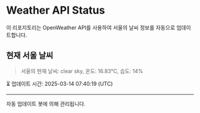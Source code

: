 
# Weather API Status

이 리포지토리는 OpenWeather API를 사용하여 서울의 날씨 정보를 자동으로 업데이트합니다.

## 현재 서울 날씨
> 서울의 현재 날씨: clear sky, 온도: 16.83°C, 습도: 14%

⏳ 업데이트 시간: 2025-03-14 07:40:19 (UTC)

---
자동 업데이트 봇에 의해 관리됩니다.
